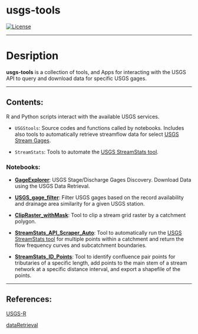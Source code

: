 # usgs-tools

[![License](https://img.shields.io/badge/License-Apache%202.0-blue.svg)](https://opensource.org/licenses/Apache-2.0)

---

# Desription

__usgs-tools__ is a collection of tools, and Apps for interacting with the USGS API to query and download data for specific USGS gages.

---

## Contents:
R and Python scripts interact with the available USGS services.

* `USGStools`: Source codes and functions called by notebooks. Includes also tools to automatically retrieve streamflow data for select [USGS Stream Gages](https://waterdata.usgs.gov/nwis/rt).

* `StreamStats`: Tools to automate the [USGS StreamStats tool](https://www.usgs.gov/mission-areas/water-resources/science/streamstats-streamflow-statistics-and-spatial-analysis-tools?qt-science_center_objects=0#qt-science_center_objects).

### Notebooks:

- [__GageExplorer__](https://nbviewer.jupyter.org/github/Dewberry/usgs-tools/blob/master/R/Notebooks/GageExplorer.ipynb): USGS Stage/Discharge Gages Discovery. Download Data using the USGS Data Retrieval.

- [__USGS_gage_filter__](https://nbviewer.jupyter.org/github/Dewberry/usgs-tools/blob/master/R/Notebooks/USGS_gage_filter.ipynb): Filter USGS gages based on the record availability and drainage area similarity for a given USGS station.

- [__ClipRaster_withMask__](https://nbviewer.jupyter.org/github/Dewberry/usgs-tools/blob/ready-to-publish/Python/StreamStats/ClipRaster_withMask.ipynb): Tool to clip a stream grid raster by a catchment polygon.

- [__StreamStats_API_Scraper_Auto__](https://nbviewer.jupyter.org/github/Dewberry/usgs-tools/blob/ready-to-publish/Python/StreamStats/StreamStats_API_Scraper_Auto.ipynb): Tool to automatically run the [USGS StreamStats tool](https://www.usgs.gov/mission-areas/water-resources/science/streamstats-streamflow-statistics-and-spatial-analysis-tools?qt-science_center_objects=0#qt-science_center_objects) for multiple points within a catchment and return the flow frequency curves and subcatchment boundaries.

- [__StreamStats_ID_Points__](https://nbviewer.jupyter.org/github/Dewberry/usgs-tools/blob/ready-to-publish/Python/StreamStats/StreamStats_ID_Points.ipynb): Tool to identify confluence pair points for tributaries of a specific length, add points to the main stem of a stream network at a specific distance interval, and export a shapefile of the points.

---

## References:

[USGS-R](https://github.com/USGS-R)

[dataRetrieval](https://github.com/USGS-R/dataRetrieval)
